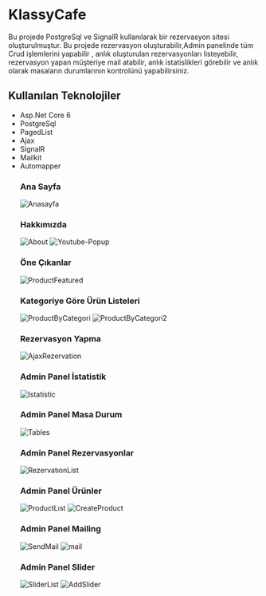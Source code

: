# KlassyCafe
Bu projede PostgreSql ve SignalR kullanılarak bir rezervasyon sitesi oluşturulmuştur. Bu projede rezervasyon oluşturabilir,Admin panelinde tüm Crud işlemlerini yapabilir , anlık oluşturulan rezervasyonları listeyebilir, rezervasyon yapan müşteriye mail atabilir, anlık istatislikleri görebilir ve anlık olarak masaların durumlarının kontrolünü yapabilirsiniz.

## Kullanılan Teknolojiler
<ul>
 <li> Asp.Net Core 6 </li>
 <li> PostgreSql </li>
 <li> PagedList </li>
 <li> Ajax </li>
 <li> SignalR</li>
 <li> Mailkit </li>
 <li> Automapper </li>

 ### Ana Sayfa
 ![Anasayfa](https://github.com/user-attachments/assets/8ba5c07a-301a-473a-988e-4ca5a5812bd1)

### Hakkımızda
![About](https://github.com/user-attachments/assets/d11ce71a-d972-40ea-a271-4bf2064a2d41)
![Youtube-Popup](https://github.com/user-attachments/assets/ca860799-f90a-4c8b-b772-684847450a08)

### Öne Çıkanlar
![ProductFeatured](https://github.com/user-attachments/assets/e5bff20d-e0dd-40ee-b6b1-b0c8e4bdb840)

### Kategoriye Göre Ürün Listeleri
![ProductByCategori](https://github.com/user-attachments/assets/69799619-18ce-4cbc-bbe5-80c9d8f3bb79)
![ProductByCategori2](https://github.com/user-attachments/assets/6a0073a0-7f8c-41e1-b2fb-05c51f6f78a9)

### Rezervasyon Yapma
![AjaxRezervation](https://github.com/user-attachments/assets/2e701ed2-ec94-4216-a100-c3f720e72be8)

### Admin Panel İstatistik
![Istatistic](https://github.com/user-attachments/assets/85d65c88-d5eb-429a-8c67-5f4d77c774ba)

### Admin Panel Masa Durum
![Tables](https://github.com/user-attachments/assets/076e6488-13eb-4660-8061-a6a3c436be3c)

### Admin Panel Rezervasyonlar
![RezervatıonList](https://github.com/user-attachments/assets/7bf998f2-fc80-4dc7-b3a4-8d9e5ce87bc5)

### Admin Panel Ürünler
![ProductLıst](https://github.com/user-attachments/assets/ac00cd73-87e4-4e3f-8db9-34e5a7388b14)
![CreateProduct](https://github.com/user-attachments/assets/212ded7d-9469-457f-8288-e68778e0c788)


### Admin Panel Mailing
![SendMail](https://github.com/user-attachments/assets/a0526151-5530-4123-914f-5725f1c43ffa)
![mail](https://github.com/user-attachments/assets/a6826beb-3377-4fc0-9a09-b2fd4c2504c7)

### Admin Panel Slider
![SliderList](https://github.com/user-attachments/assets/fe5ae5f0-9572-4a01-8520-c5574bcdee17)
![AddSlider](https://github.com/user-attachments/assets/9aeb2fd9-2b32-45b8-9ff7-05bc0adb0b99)


